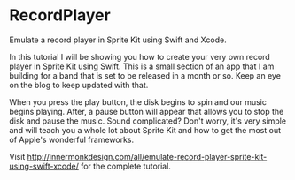 # RecordPlayer
Emulate a record player in Sprite Kit using Swift and Xcode.

In this tutorial I will be showing you how to create your very own record player in Sprite Kit using Swift. This is a small section of an app that I am building for a band that is set to be released in a month or so. Keep an eye on the blog to keep updated with that.

When you press the play button, the disk begins to spin and our music begins playing. After, a pause button will appear that allows you to stop the disk and pause the music. Sound complicated? Don't worry, it's very simple and will teach you a whole lot about Sprite Kit and how to get the most out of Apple's wonderful frameworks.

Visit http://innermonkdesign.com/all/emulate-record-player-sprite-kit-using-swift-xcode/ for the complete tutorial.
